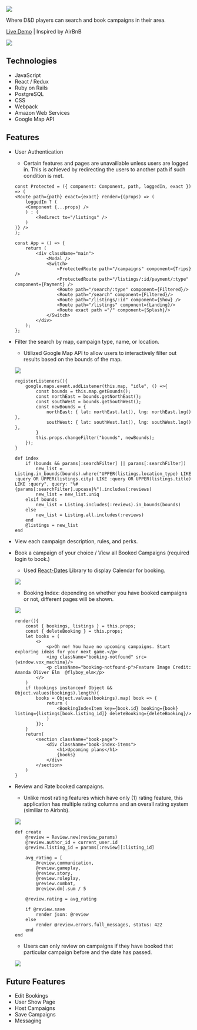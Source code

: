 ![](app/assets/images/ReadMe/title_03.png)

Where D&D players can search and book campaigns in their area. 

[Live Demo](https://air-d-n-d.herokuapp.com/#/) | Inspired by AirBnB

![](app/assets/images/ReadMe/airdnd-clip.gif)


## Technologies
* JavaScript
* React / Redux
* Ruby on Rails
* PostgreSQL
* CSS
* Webpack
* Amazon Web Services
* Google Map API

## Features
* User Authentication

    * Certain features and pages are unavailiable unless users are logged in. This is achieved by redirecting the users to another path if such condition is met. 

    ```
    const Protected = ({ component: Component, path, loggedIn, exact }) => (
    <Route path={path} exact={exact} render={(props) => (
        loggedIn ? (
        <Component {...props} />
        ) : (
            <Redirect to="/listings" />
        )
    )} />
    );
    ```
    ```
    const App = () => {
        return (
            <div className="main">
                <Modal />
                <Switch>
                    <ProtectedRoute path="/campaigns" component={Trips} />
                    <ProtectedRoute path="/listings/:id/payment/:type" component={Payment} />
                    <Route path="/search/:type" component={Filtered}/>
                    <Route path="/search" component={Filtered}/>
                    <Route path="/listings/:id" component={Show} />
                    <Route path="/listings" component={Landing}/>
                    <Route exact path ="/" component={Splash}/>
                </Switch>
            </div>
        );
    };
    ```
* Filter the search by map, campaign type, name, or location.

    * Utilized Google Map API to allow users to interactively filter out results based on the bounds of the map.

    ![](app/assets/images/ReadMe/screen-shot_02.png)
    ```
    registerListeners(){
        google.maps.event.addListener(this.map, "idle", () =>{
            const bounds = this.map.getBounds();
            const northEast = bounds.getNorthEast();
            const southWest = bounds.getSouthWest();
            const newBounds = {
                northEast: { lat: northEast.lat(), lng: northEast.lng() },
                southWest: { lat: southWest.lat(), lng: southWest.lng() },
            }
            this.props.changeFilter("bounds", newBounds);
        });
    }
    ```
    ```
    def index
        if (bounds && params[:searchFilter] || params[:searchFilter])
            new_list = Listing.in_bounds(bounds).where("UPPER(listings.location_type) LIKE :query OR UPPER(listings.city) LIKE :query OR UPPER(listings.title) LIKE :query", query: "%#{params[:searchFilter].upcase}%").includes(:reviews)
            new_list = new_list.uniq
        elsif bounds
            new_list = Listing.includes(:reviews).in_bounds(bounds)
        else
            new_list = Listing.all.includes(:reviews)
        end
        @listings = new_list
    end
    ```
* View each campaign description, rules, and perks.
* Book a campaign of your choice / View all Booked Campaigns (required login to book.)

    * Used [React-Dates](https://github.com/airbnb/react-dates) Library to display Calendar for booking. 

    ![](app/assets/images/ReadMe/airdnd-date-clip.gif)

    * Booking Index: depending on whether you have booked campaigns or not, different pages will be shown.

    ![](app/assets/images/ReadMe/screen-shot_04.png)

    ```
    render(){
        const { bookings, listings } = this.props;
        const { deleteBooking } = this.props;
        let books = (
            <>
                <p>Oh no! You have no upcoming campaigns. Start exploring ideas for your next game.</p>
                <img className="booking-notfound" src={window.vox_machina}/>
                <p className="booking-notfound-p">Feature Image Credit: Amanda Oliver Elm  @flyboy_elm</p>
            </>
        )
        if (bookings instanceof Object && Object.values(bookings).length){
            books = Object.values(bookings).map( book => {
                return (
                    <BookingIndexItem key={book.id} booking={book} listing={listings[book.listing_id]} deleteBooking={deleteBooking}/>
                )
            });
        }
        return(
            <section className="book-page">
                <div className="book-index-items">
                    <h1>Upcoming plans</h1>
                    {books}
                </div>
            </section>
        )
    }
    ```
* Review and Rate booked campaigns.

    * Unlike most rating features which have only (1) rating feature, this application has multiple rating columns and an overall rating system (similiar to Airbnb). 

    ![](app/assets/images/ReadMe/screen-shot_05.png)

    ```
    def create
        @review = Review.new(review_params)
        @review.author_id = current_user.id
        @review.listing_id = params[:review][:listing_id]

        avg_rating = [
            @review.communication, 
            @review.gameplay,
            @review.story,
            @review.roleplay,
            @review.combat,
            @review.dm].sum / 5
        
        @review.rating = avg_rating

        if @review.save
            render json: @review
        else
            render @review.errors.full_messages, status: 422
        end
    end
    ```
    * Users can only review on campaigns if they have booked that particular campaign before and the date has passed. 

    ![](app/assets/images/ReadMe/screen-shot_01.png)

## Future Features
* Edit Bookings
* User Show Page
* Host Campaigns
* Save Campaigns
* Messaging
